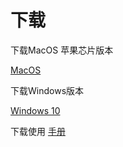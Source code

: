 # 下载

下载MacOS 苹果芯片版本

<a href='https://www.jianguoyun.com/p/DahrmbwQ-MmzBhidqtAEIAA'>MacOS</a>

下载Windows版本

<a href='https://www.jianguoyun.com/p/DQ2PjiIQ-MmzBhiXqtAEIAA'>Windows 10</a>

下载使用
<a href="/Slice3.0 manual.pdf" download>手册</a>
